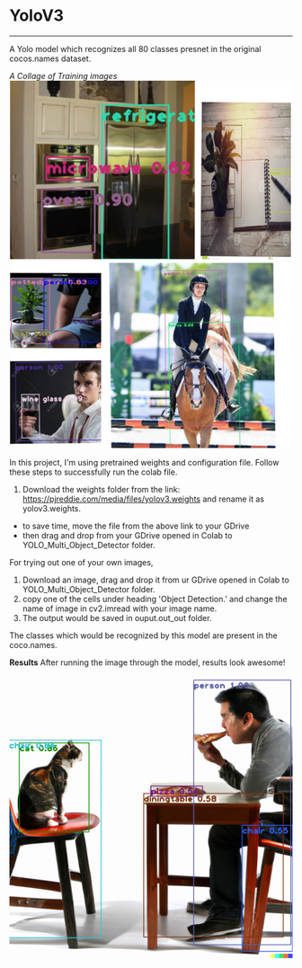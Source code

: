 # YoloV3
________
A Yolo model which recognizes all 80 classes presnet in the original cocos.names dataset. 


_A Collage of Training images_
![image](https://github.com/shilpiprd/YOLO_Multi_Object_Detector/blob/master/output/collage_download.jpeg)

In this project, I'm using pretrained weights and configuration file.
Follow these steps to successfully run the colab file. 
1. Download the weights folder from the link: https://pjreddie.com/media/files/yolov3.weights  and rename it as yolov3.weights. 
  * to save time, move the file from the above link to your GDrive
  * then drag and drop from your GDrive opened in Colab to YOLO_Multi_Object_Detector folder.

For trying out one of your own images,
1. Download an image, drag and drop it from ur GDrive opened in Colab to YOLO_Multi_Object_Detector folder.
2. copy one of the cells under heading 'Object Detection.' and change the name of image in cv2.imread with your image name.
3. The output would be saved in ouput.out_out folder. 


The classes which would be recognized by this model are present in the coco.names. 

**Results**
After running the image through the model, results look awesome!

![image](https://github.com/shilpiprd/YOLO_Multi_Object_Detector/blob/master/output/download2.png)
